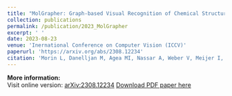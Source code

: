 ```yaml
---
title: "MolGrapher: Graph-based Visual Recognition of Chemical Structures"
collection: publications
permalink: /publication/2023_MolGrapher
excerpt: ' '
date: 2023-08-23
venue: 'Inernational Conference on Computer Vision (ICCV)'
paperurl: 'https://arxiv.org/abs/2308.12234'
citation: 'Morin L, Danelljan M, Agea MI, Nassar A, Weber V, Meijer I, Staar P, Fisher Y. MolGrapher: Graph-based Visual Recognition of Chemical Structures. IEEE Proceedings ICCV (2023)'
---
```


**More information:**  
Visit online version: [arXiv:2308.12234](https://arxiv.org/abs/2308.12234) 
[Download PDF paper here](https://iagea.github.io/files/papers/MolGrapher_paper.pdf)  
